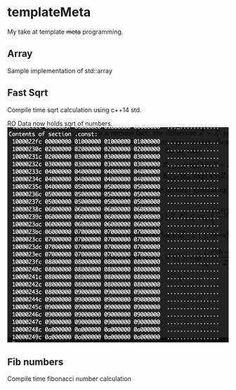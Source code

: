 # templateMeta
My take at template ~~meta~~ programming.

## Array
Sample implementation of std::array

## Fast Sqrt
Compile time sqrt calculation using c++14 std.

RO Data now holds sqrt of numbers. 
![rodata](rodata.png)

## Fib numbers
Compile time fibonacci number calculation
